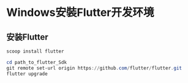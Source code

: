 # Windows安裝Flutter开发环境

## 安装Flutter

```powershell
scoop install flutter
```

```powershell
cd path_to_flutter_Sdk
git remote set-url origin https://github.com/flutter/flutter.git 
flutter upgrade
```
